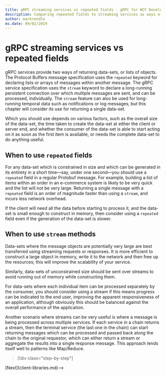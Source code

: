 ```yaml
---
title: gRPC streaming services vs repeated fields - gRPC for WCF Developers
description: Comparing repeated fields to streaming services as ways of passing collections of data with gRPC
author: markrendle
ms.date: 09/02/2019
---
```


# gRPC streaming services vs repeated fields

gRPC services provide two ways of returning data-sets, or lists of objects. The Protocol Buffers message specification uses the `repeated` keyword for declaring lists or arrays of messages within another message. The gRPC service specification uses the `stream` keyword to declare a long-running persistent connection over which multiple messages are sent, and can be processed, individually. The `stream` feature can also be used for long-running temporal data such as notifications or log messages, but this chapter will consider its use for returning a single data-set.

Which you should use depends on various factors, such as the overall size of the data-set, the time taken to create the data-set at either the client or server end, and whether the consumer of the data-set is able to start acting on it as soon as the first item is available, or needs the complete data-set to do anything useful.

## When to use `repeated` fields

For any data-set which is constrained in size and which can be generated in its entirety in a short time&mdash;say, under one second&mdash;you should use a `repeated` field in a regular Protobuf message. For example, building a list of items within an order in an e-commerce system is likely to be very quick and the list will not be very large. Returning a single message with a `repeated` field is an order of magnitude faster than using a `stream`, and incurs less network overhead.

If the client will need all the data before starting to process it, and the data-set is small enough to construct in memory, then consider using a `repeated` field even if the generation of the data-set is slower.

## When to use `stream` methods

Data-sets where the message objects are potentially very large are best transferred using streaming requests or responses. It is more efficient to construct a large object in memory, write it to the network and then free up the resources; this will improve the scalability of your service.

Similarly, data-sets of unconstrained size should be sent over streams to avoid running out of memory while constructing them.

For data-sets where each individual item can be processed separately by the consumer, you should consider using a stream if this means progress can be indicated to the end user, improving the apparent responsiveness of an application, although obviously this should be balanced against the overall performance of the application.

Another scenario where streams can be very useful is where a message is being processed across multiple services. If each service in a chain returns a stream, then the terminal service (the last one in the chain) can start returning messages which can be processed and passed back along the chain to the original requestor, which can either return a stream or aggregate the results into a single response message. This approach lends itself well to patterns like Map/Reduce.

>[!div class="step-by-step"]
<!-->[Next](client-libraries.md)-->
